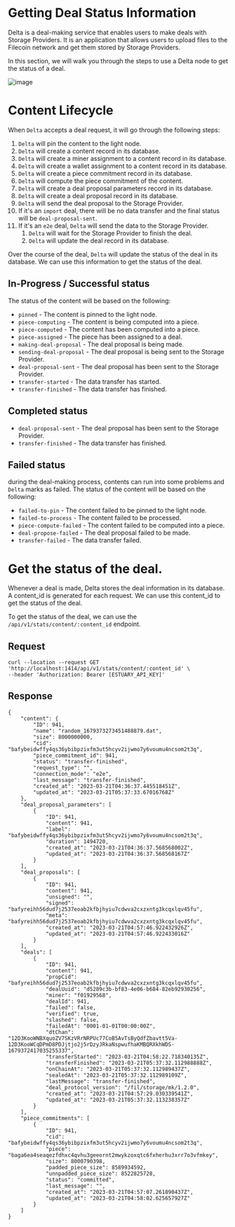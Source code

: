 # Getting Deal Status Information

Delta is a deal-making service that enables users to make deals with Storage Providers. It is an application that allows users to upload files to the Filecoin network and get them stored by Storage Providers.

In this section, we will walk you through the steps to use a Delta node to get the status of a deal.

![image](https://user-images.githubusercontent.com/4479171/226716467-e8f7b2b5-d5e8-4d19-8b53-31889422ea5c.png)

# Content Lifecycle
When `Delta` accepts a deal request, it will go through the following steps:
1. `Delta` will pin the content to the light node.
2. `Delta` will create a content record in its database.
3. `Delta` will create a miner assignment to a content record in its database.
4. `Delta` will create a wallet assignment to a content record in its database.
5. `Delta` will create a piece commitment record in its database.
6. `Delta` will compute the piece commitment of the content.
7. `Delta` will create a deal proposal parameters record in its database.
8. `Delta` will create a deal proposal record in its database.
9. `Delta` will send the deal proposal to the Storage Provider.
10. If it's an `import` deal, there will be no data transfer and the final status will be `deal-proposal-sent`.
11. If it's an `e2e` deal, `Delta` will send the data to the Storage Provider.
    1. `Delta` will wait for the Storage Provider to finish the deal.
    2. `Delta` will update the deal record in its database.

Over the course of the deal, `Delta` will update the status of the deal in its database. We can use this information to get the status of the deal.

## In-Progress / Successful status
The status of the content will be based on the following:
- `pinned` - The content is pinned to the light node.
- `piece-computing` - The content is being computed into a piece.
- `piece-computed` - The content has been computed into a piece.
- `piece-assigned` - The piece has been assigned to a deal.
- `making-deal-proposal` - The deal proposal is being made.
- `sending-deal-proposal` - The deal proposal is being sent to the Storage Provider.
- `deal-proposal-sent` - The deal proposal has been sent to the Storage Provider.
- `transfer-started` - The data transfer has started.
- `transfer-finished` - The data transfer has finished.

## Completed status
- `deal-proposal-sent` - The deal proposal has been sent to the Storage Provider.
- `transfer-finished` - The data transfer has finished.

## Failed status
during the deal-making process, contents can run into some problems and `Delta` marks as failed. The status of the content will be based on the following:
- `failed-to-pin` - The content failed to be pinned to the light node.
- `failed-to-process` - The content failed to be processed.
- `piece-compute-failed` - The content failed to be computed into a piece.
- `deal-propose-failed` - The deal proposal failed to be made.
- `transfer-failed` - The data transfer failed.

# Get the status of the deal.
Whenever a deal is made, Delta stores the deal information in its database. A content_id is generated for each request. We can use this content_id to get the status of the deal.

To get the status of the deal, we can use the `/api/v1/stats/content/:content_id` endpoint.
## Request
```
curl --location --request GET 'http://localhost:1414/api/v1/stats/content/:content_id' \
--header 'Authorization: Bearer [ESTUARY_API_KEY]'
```

## Response
```
{
    "content": {
        "ID": 941,
        "name": "random_1679373273451488879.dat",
        "size": 8000000000,
        "cid": "bafybeidwffy4qs36ybibpzixfm3ut5hcyv2ijwmo7y6voumu4ncsom2t3q",
        "piece_commitment_id": 941,
        "status": "transfer-finished",
        "request_type": "",
        "connection_mode": "e2e",
        "last_message": "transfer-finished",
        "created_at": "2023-03-21T04:36:37.445518451Z",
        "updated_at": "2023-03-21T05:37:33.67016768Z"
    },
    "deal_proposal_parameters": [
        {
            "ID": 941,
            "content": 941,
            "label": "bafybeidwffy4qs36ybibpzixfm3ut5hcyv2ijwmo7y6voumu4ncsom2t3q",
            "duration": 1494720,
            "created_at": "2023-03-21T04:36:37.568568002Z",
            "updated_at": "2023-03-21T04:36:37.568568167Z"
        }
    ],
    "deal_proposals": [
        {
            "ID": 941,
            "content": 941,
            "unsigned": "",
            "signed": "bafyreihh56dud7j2537eoab2kfbjhyiu7cdwva2cxzxntg3kcqxlqv45fu",
            "meta": "bafyreihh56dud7j2537eoab2kfbjhyiu7cdwva2cxzxntg3kcqxlqv45fu",
            "created_at": "2023-03-21T04:57:46.922432926Z",
            "updated_at": "2023-03-21T04:57:46.922433016Z"
        }
    ],
    "deals": [
        {
            "ID": 941,
            "content": 941,
            "propCid": "bafyreihh56dud7j2537eoab2kfbjhyiu7cdwva2cxzxntg3kcqxlqv45fu",
            "dealUuid": "d5289c3b-bf83-4e06-b684-82eb92930256",
            "miner": "f01929568",
            "dealId": 941,
            "failed": false,
            "verified": true,
            "slashed": false,
            "failedAt": "0001-01-01T00:00:00Z",
            "dtChan": "12D3KooWNBXquoZV7SKzVRrNRPUc77CoB5AvTsByQdfZbavtt5Va-12D3KooWCqDPmD8PDJjtjo2j5rDzyJRkaNspwufhaKMBQRXkhWDS-1679372417035255337",
            "transferStarted": "2023-03-21T04:58:22.718340135Z",
            "transferFinished": "2023-03-21T05:37:32.112988888Z",
            "onChainAt": "2023-03-21T05:37:32.112989437Z",
            "sealedAt": "2023-03-21T05:37:32.112989109Z",
            "lastMessage": "transfer-finished",
            "deal_protocol_version": "/fil/storage/mk/1.2.0",
            "created_at": "2023-03-21T04:57:29.030339541Z",
            "updated_at": "2023-03-21T05:37:32.113238357Z"
        }
    ],
    "piece_commitments": [
        {
            "ID": 941,
            "cid": "bafybeidwffy4qs36ybibpzixfm3ut5hcyv2ijwmo7y6voumu4ncsom2t3q",
            "piece": "baga6ea4seaqezfdhxc4qvhu3geeornt2mwykzoxqtc6fxherhu3xrr7o3vfmkey",
            "size": 8000790398,
            "padded_piece_size": 8589934592,
            "unnpadded_piece_size": 8522825728,
            "status": "committed",
            "last_message": "",
            "created_at": "2023-03-21T04:57:07.261890437Z",
            "updated_at": "2023-03-21T04:58:02.625657927Z"
        }
    ]
}
```